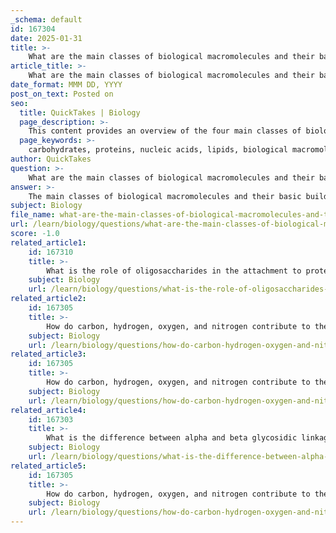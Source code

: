 ```yaml
---
_schema: default
id: 167304
date: 2025-01-31
title: >-
    What are the main classes of biological macromolecules and their basic building blocks?
article_title: >-
    What are the main classes of biological macromolecules and their basic building blocks?
date_format: MMM DD, YYYY
post_on_text: Posted on
seo:
  title: QuickTakes | Biology
  page_description: >-
    This content provides an overview of the four main classes of biological macromolecules: carbohydrates, proteins, nucleic acids, and lipids, along with their basic building blocks and functions.
  page_keywords: >-
    carbohydrates, proteins, nucleic acids, lipids, biological macromolecules, monosaccharides, amino acids, nucleotides, fatty acids, glycerol, polymer structure, energy storage, genetic information, biochemical reactions
author: QuickTakes
question: >-
    What are the main classes of biological macromolecules and their basic building blocks?
answer: >-
    The main classes of biological macromolecules and their basic building blocks are as follows:\n\n1. **Carbohydrates**: \n   - **Building Blocks**: Monosaccharides (simple sugars) such as glucose and fructose.\n   - **Structure**: Carbohydrates are composed of carbon, hydrogen, and oxygen, typically in a ratio of 1:2:1. They can be classified into:\n     - **Monosaccharides**: Single sugar units (e.g., glucose).\n     - **Disaccharides**: Composed of two monosaccharides linked by a glycosidic bond (e.g., sucrose).\n     - **Polysaccharides**: Long chains of monosaccharides (e.g., starch, glycogen, cellulose).\n\n2. **Proteins**: \n   - **Building Blocks**: Amino acids.\n   - **Structure**: Proteins are polymers formed by linking amino acids through peptide bonds. There are 20 different amino acids that combine in various sequences to form proteins, which fold into specific three-dimensional structures that determine their function.\n\n3. **Nucleic Acids**: \n   - **Building Blocks**: Nucleotides.\n   - **Structure**: Nucleic acids, such as DNA and RNA, are polymers made up of nucleotide monomers. Each nucleotide consists of a sugar, a phosphate group, and a nitrogenous base. The sequence of nucleotides encodes genetic information.\n\n4. **Lipids**: \n   - **Building Blocks**: Fatty acids and glycerol (in triglycerides).\n   - **Structure**: Lipids are a diverse group of hydrophobic molecules, including fats, oils, and phospholipids. They do not form polymers in the same way as carbohydrates, proteins, and nucleic acids, but they play crucial roles in energy storage, membrane structure, and signaling.\n\nThese macromolecules are essential for various biological functions, including energy storage, structural support, information storage, and catalysis of biochemical reactions. Each class has unique properties and functions that are vital for the life of organisms.
subject: Biology
file_name: what-are-the-main-classes-of-biological-macromolecules-and-their-basic-building-blocks.md
url: /learn/biology/questions/what-are-the-main-classes-of-biological-macromolecules-and-their-basic-building-blocks
score: -1.0
related_article1:
    id: 167310
    title: >-
        What is the role of oligosaccharides in the attachment to proteins and their unique structures?
    subject: Biology
    url: /learn/biology/questions/what-is-the-role-of-oligosaccharides-in-the-attachment-to-proteins-and-their-unique-structures
related_article2:
    id: 167305
    title: >-
        How do carbon, hydrogen, oxygen, and nitrogen contribute to the structure of organic molecules?
    subject: Biology
    url: /learn/biology/questions/how-do-carbon-hydrogen-oxygen-and-nitrogen-contribute-to-the-structure-of-organic-molecules
related_article3:
    id: 167305
    title: >-
        How do carbon, hydrogen, oxygen, and nitrogen contribute to the structure of organic molecules?
    subject: Biology
    url: /learn/biology/questions/how-do-carbon-hydrogen-oxygen-and-nitrogen-contribute-to-the-structure-of-organic-molecules
related_article4:
    id: 167303
    title: >-
        What is the difference between alpha and beta glycosidic linkages in terms of their structure and function?
    subject: Biology
    url: /learn/biology/questions/what-is-the-difference-between-alpha-and-beta-glycosidic-linkages-in-terms-of-their-structure-and-function
related_article5:
    id: 167305
    title: >-
        How do carbon, hydrogen, oxygen, and nitrogen contribute to the structure of organic molecules?
    subject: Biology
    url: /learn/biology/questions/how-do-carbon-hydrogen-oxygen-and-nitrogen-contribute-to-the-structure-of-organic-molecules
---
```


&nbsp;